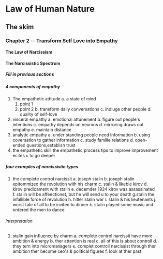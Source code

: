 # Law of Human Nature
## The skim
### Chapter 2 -- Transform Self Love into Empathy
#### The Law of Narcissism
#### The Narcissistic Spectrum
##### Fill in previous sections
##### 4 components of empathy
1. The empathetic attitude
  a. a state of mind
    1. point 1
    2. point 2
  b. transform daily conversations
  c. indluge other people
  d. quality of self-love
2. visceral empathy
  a. emotional attunement
  b. figure out people's intentions
  c. empathy depends on neurons
  d. mirroring draws out empathy
  e. maintain distance
3. analytic empathy
  a. under standing people need information
  b. using  coversation to gather information
  c. study  familie relations
  d. open-ended questions,establish trust
 4. the empathetic skill
    the empathetic process
	tips to improve
	improvement ecites u to go deeper
##### four examples of narcissistic types
1. the complete control narcissit
  a. joseph stalin
  b. joseph stalin epitommized the revolution with his charm
  c. stalin & likeble kirov
  d. kirov predicament with stalin
  e. decemder 1934  kirov  was assassinated 
  f. stalin will be  affeectionet, but  he will send u to your death
  g.stalin the infallible force of revolution
  h. hitler stalin war
  r. stalin & his lieutenants
  j. worst fate of all to be invited to dinner
  k. stalin played some music and ordered the men to dance
  ###### interpretation
  1. stalin  gain influence by charm
  a. complete control narcissit have more ambition & energy
  b. ther attention is real
  c. all of this is  about controll
  d. they tern into micromanagers
  e.  complet controll narcissist  through ther ambition ther become  ceo's & political figures
  f. look at ther past
  